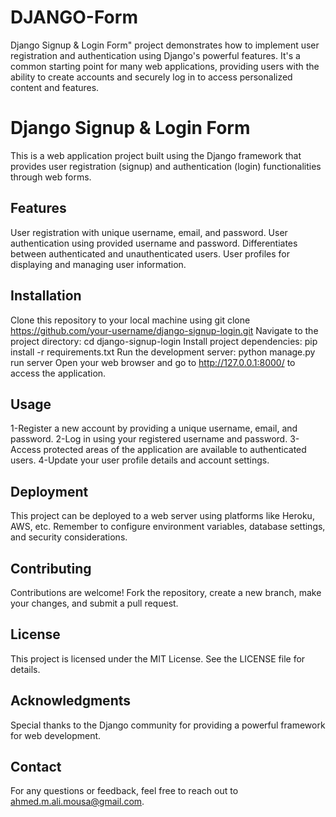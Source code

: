 # DJANGO-Form
Django Signup &amp; Login Form" project demonstrates how to implement user registration and authentication using Django's powerful features. It's a common starting point for many web applications, providing users with the ability to create accounts and securely log in to access personalized content and features.

# Django Signup & Login Form
This is a web application project built using the Django framework that provides user registration (signup) and authentication (login) functionalities through web forms.

## Features
User registration with unique username, email, and password.
User authentication using provided username and password.
Differentiates between authenticated and unauthenticated users.
User profiles for displaying and managing user information.

## Installation
Clone this repository to your local machine using git clone https://github.com/your-username/django-signup-login.git
Navigate to the project directory: cd django-signup-login
Install project dependencies: pip install -r requirements.txt
Run the development server: python manage.py run server
Open your web browser and go to http://127.0.0.1:8000/ to access the application.

## Usage
1-Register a new account by providing a unique username, email, and password.
2-Log in using your registered username and password.
3-Access protected areas of the application are available to authenticated users.
4-Update your user profile details and account settings.

## Deployment
This project can be deployed to a web server using platforms like Heroku, AWS, etc. Remember to configure environment variables, database settings, and security considerations.

## Contributing
Contributions are welcome! Fork the repository, create a new branch, make your changes, and submit a pull request.

## License
This project is licensed under the MIT License. See the LICENSE file for details.

## Acknowledgments
Special thanks to the Django community for providing a powerful framework for web development.

## Contact
For any questions or feedback, feel free to reach out to ahmed.m.ali.mousa@gmail.com.
